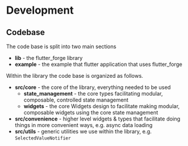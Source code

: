 # Development

## Codebase

The code base is split into two main sections

- **lib** - the flutter_forge library
- **example** - the example that flutter application that uses flutter_forge

Within the library the code base is organized as follows.

- **src/core** - the core of the library, everything needed to be used
	- **state_management** - the core types facilitating modular, composable, controlled state management
	- **widgets** - the core Widgets design to facilitate making modular, composable widgets using the core state management
- **src/convenience** - higher level widgets & types that facilitate doing things in more convenient ways, e.g. async data loading
- **src/utils** - generic utilities we use within the library, e.g. `SelectedValueNotifier`
